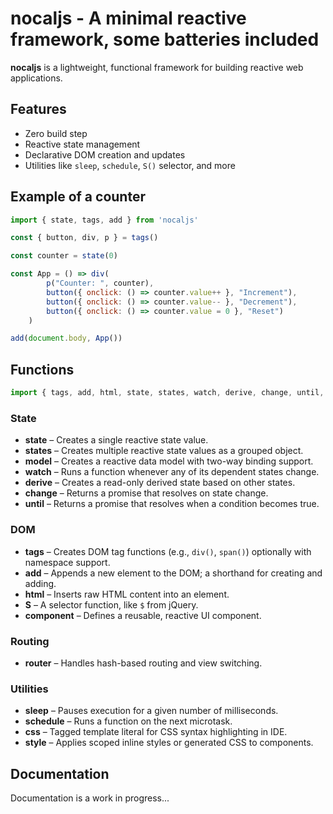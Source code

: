 # nocaljs - A minimal reactive framework, some batteries included

**nocaljs** is a lightweight, functional framework for building reactive web applications.

## Features

- Zero build step
- Reactive state management
- Declarative DOM creation and updates
- Utilities like `sleep`, `schedule`, `S()` selector, and more

## Example of a counter

``` javascript
import { state, tags, add } from 'nocaljs'

const { button, div, p } = tags()

const counter = state(0)

const App = () => div(
        p("Counter: ", counter),
        button({ onclick: () => counter.value++ }, "Increment"),
        button({ onclick: () => counter.value-- }, "Decrement"),
        button({ onclick: () => counter.value = 0 }, "Reset")
    )

add(document.body, App())
```

## Functions

```javascript
import { tags, add, html, state, states, watch, derive, change, until, sleep, schedule, css, S, router, model, component, style } from 'nocaljs.mjs'

```

### State

- **state** – Creates a single reactive state value.
- **states** – Creates multiple reactive state values as a grouped object.
- **model** – Creates a reactive data model with two-way binding support.
- **watch** – Runs a function whenever any of its dependent states change.
- **derive** – Creates a read-only derived state based on other states.
- **change** – Returns a promise that resolves on state change.
- **until** – Returns a promise that resolves when a condition becomes true.

### DOM

- **tags** – Creates DOM tag functions (e.g., `div()`, `span()`) optionally with namespace support.
- **add** – Appends a new element to the DOM; a shorthand for creating and adding.
- **html** – Inserts raw HTML content into an element.
- **S** – A selector function, like `$` from jQuery.
- **component** – Defines a reusable, reactive UI component.

### Routing

- **router** – Handles hash-based routing and view switching.
 
### Utilities

- **sleep** – Pauses execution for a given number of milliseconds.
- **schedule** – Runs a function on the next microtask.
- **css** – Tagged template literal for CSS syntax highlighting in IDE.
- **style** – Applies scoped inline styles or generated CSS to components.


## Documentation

Documentation is a work in progress...